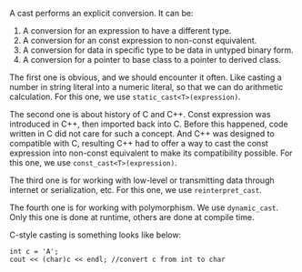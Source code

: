
A cast performs an explicit conversion. It can be:
1. A conversion for an expression to have a different type.
2. A conversion for an const expression to non-const equivalent.
3. A conversion for data in specific type to be data in untyped binary form.
4. A conversion for a pointer to base class to a pointer to derived class.

The first one is obvious, and we should encounter it often. Like casting a number in string literal into a numeric literal, so that we can do arithmetic calculation. For this one, we use `static_cast<T>(expression)`. 

The second one is about history of C and C++. Const expression was introduced in C++, then imported back into C. Before this happened, code written in C did not care for such a concept. And C++ was designed to compatible with C, resulting C++ had to offer a way to cast the const expression into non-const equivalent to make its compatibility possible. For this one, we use `const_cast<T>(expression)`.

The third one is for working with low-level or transmitting data through internet or serialization, etc. For this one, we use `reinterpret_cast`.

The fourth one is for working with polymorphism. We use `dynamic_cast`. Only this one is done at runtime, others are done at compile time.

C-style casting is something looks like below:
```
int c = 'A';
cout << (char)c << endl; //convert c from int to char
```

